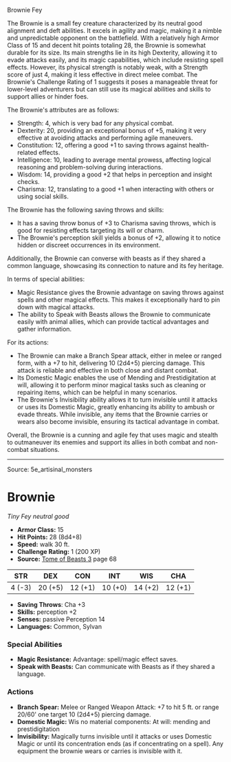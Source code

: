 <MonsterName/>Brownie</MonsterName>
<CreatureType/>Fey</CreatureType>

<summary>The Brownie is a small fey creature characterized by its neutral good alignment and deft abilities. It excels in agility and magic, making it a nimble and unpredictable opponent on the battlefield. With a relatively high Armor Class of 15 and decent hit points totaling 28, the Brownie is somewhat durable for its size. Its main strengths lie in its high Dexterity, allowing it to evade attacks easily, and its magic capabilities, which include resisting spell effects. However, its physical strength is notably weak, with a Strength score of just 4, making it less effective in direct melee combat. The Brownie's Challenge Rating of 1 suggests it poses a manageable threat for lower-level adventurers but can still use its magical abilities and skills to support allies or hinder foes.</summary>

<detail>

The Brownie's attributes are as follows: 
- Strength: 4, which is very bad for any physical combat.
- Dexterity: 20, providing an exceptional bonus of +5, making it very effective at avoiding attacks and performing agile maneuvers.
- Constitution: 12, offering a good +1 to saving throws against health-related effects.
- Intelligence: 10, leading to average mental prowess, affecting logical reasoning and problem-solving during interactions.
- Wisdom: 14, providing a good +2 that helps in perception and insight checks.
- Charisma: 12, translating to a good +1 when interacting with others or using social skills.

The Brownie has the following saving throws and skills:
- It has a saving throw bonus of +3 to Charisma saving throws, which is good for resisting effects targeting its will or charm.
- The Brownie's perception skill yields a bonus of +2, allowing it to notice hidden or discreet occurrences in its environment.

Additionally, the Brownie can converse with beasts as if they shared a common language, showcasing its connection to nature and its fey heritage.

In terms of special abilities:
- Magic Resistance gives the Brownie advantage on saving throws against spells and other magical effects. This makes it exceptionally hard to pin down with magical attacks.
- The ability to Speak with Beasts allows the Brownie to communicate easily with animal allies, which can provide tactical advantages and gather information.

For its actions:
- The Brownie can make a Branch Spear attack, either in melee or ranged form, with a +7 to hit, delivering 10 (2d4+5) piercing damage. This attack is reliable and effective in both close and distant combat.
- Its Domestic Magic enables the use of Mending and Prestidigitation at will, allowing it to perform minor magical tasks such as cleaning or repairing items, which can be helpful in many scenarios.
- The Brownie's Invisibility ability allows it to turn invisible until it attacks or uses its Domestic Magic, greatly enhancing its ability to ambush or evade threats. While invisible, any items that the Brownie carries or wears also become invisible, ensuring its tactical advantage in combat.

Overall, the Brownie is a cunning and agile fey that uses magic and stealth to outmaneuver its enemies and support its allies in both combat and non-combat situations.</detail>



---

Source: 5e_artisinal_monsters

# Brownie

*Tiny* *Fey* *neutral good*

- **Armor Class:** 15
- **Hit Points:** 28 (8d4+8)
- **Speed:** walk 30 ft.
- **Challenge Rating:** 1 (200 XP)
- **Source:** [Tome of Beasts 3](https://koboldpress.com/kpstore/product/tome-of-beasts-3-for-5th-edition/) page 68

| STR | DEX | CON | INT | WIS | CHA |
| --- | --- | --- | --- | --- | --- |
| 4 (-3) | 20 (+5) | 12 (+1) | 10 (+0) | 14 (+2) | 12 (+1) |

- **Saving Throws**: Cha +3
- **Skills:** perception +2
- **Senses:** passive Perception 14
- **Languages:** Common, Sylvan

### Special Abilities

- **Magic Resistance:** Advantage: spell/magic effect saves.
- **Speak with Beasts:** Can communicate with Beasts as if they shared a language.

### Actions

- **Branch Spear:** Melee or Ranged Weapon Attack: +7 to hit 5 ft. or range 20/60' one target 10 (2d4+5) piercing damage.
- **Domestic Magic:** Wis no material components: At will: mending and prestidigitation
- **Invisibility:** Magically turns invisible until it attacks or uses Domestic Magic or until its concentration ends (as if concentrating on a spell). Any equipment the brownie wears or carries is invisible with it.




